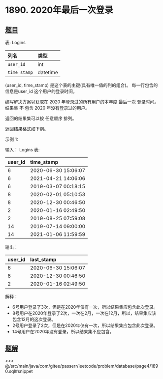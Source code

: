 # 1890. 2020年最后一次登录
## [题目](https://leetcode.cn/problems/the-latest-login-in-2020/)

表: Logins

| 列名           | 类型       |
|:-------------|:---------|
| `user_id`    | int      |
| `time_stamp` | datetime |

(user_id, time_stamp) 是这个表的主键(具有唯一值的列的组合)。
每一行包含的信息是user_id 这个用户的登录时间。

编写解决方案以获取在 2020 年登录过的所有用户的本年度 最后一次 登录时间。结果集 不 包含 2020 年没有登录过的用户。

返回的结果集可以按 任意顺序 排列。

返回结果格式如下例。

示例 1:

输入：
Logins 表:

| user_id | time_stamp          |
|:--------|:--------------------|
| 6       | 2020-06-30 15:06:07 |
| 6       | 2021-04-21 14:06:06 |
| 6       | 2019-03-07 00:18:15 |
| 8       | 2020-02-01 05:10:53 |
| 8       | 2020-12-30 00:46:50 |
| 2       | 2020-01-16 02:49:50 |
| 2       | 2019-08-25 07:59:08 |
| 14      | 2019-07-14 09:00:00 |
| 14      | 2021-01-06 11:59:59 |

输出：

| user_id | last_stamp          |
|:--------|:--------------------|
| 6       | 2020-06-30 15:06:07 |
| 8       | 2020-12-30 00:46:50 |
| 2       | 2020-01-16 02:49:50 |

解释：

- 6号用户登录了3次，但是在2020年仅有一次，所以结果集应包含此次登录。
- 8号用户在2020年登录了2次，一次在2月，一次在12月，所以，结果集应该包含12月的这次登录。
- 2号用户登录了2次，但是在2020年仅有一次，所以结果集应包含此次登录。
- 14号用户在2020年没有登录，所以结果集不应包含。

## [题解](https://github.com/PasseRR/JavaLeetCode/blob/master/src/main/java/com/gitee/passerr/leetcode/problem/database/page4/1890.sql)

<<< @/src/main/java/com/gitee/passerr/leetcode/problem/database/page4/1890.sql#snippet
